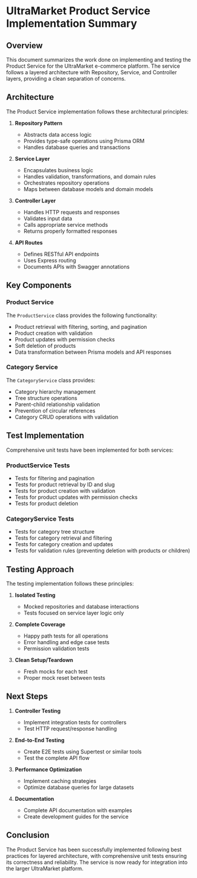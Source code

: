 # UltraMarket Product Service Implementation Summary

## Overview

This document summarizes the work done on implementing and testing the Product Service for the UltraMarket e-commerce platform. The service follows a layered architecture with Repository, Service, and Controller layers, providing a clean separation of concerns.

## Architecture

The Product Service implementation follows these architectural principles:

1. **Repository Pattern**
   - Abstracts data access logic
   - Provides type-safe operations using Prisma ORM
   - Handles database queries and transactions

2. **Service Layer**
   - Encapsulates business logic
   - Handles validation, transformations, and domain rules
   - Orchestrates repository operations
   - Maps between database models and domain models

3. **Controller Layer**
   - Handles HTTP requests and responses
   - Validates input data
   - Calls appropriate service methods
   - Returns properly formatted responses

4. **API Routes**
   - Defines RESTful API endpoints
   - Uses Express routing
   - Documents APIs with Swagger annotations

## Key Components

### Product Service

The `ProductService` class provides the following functionality:

- Product retrieval with filtering, sorting, and pagination
- Product creation with validation
- Product updates with permission checks
- Soft deletion of products
- Data transformation between Prisma models and API responses

### Category Service

The `CategoryService` class provides:

- Category hierarchy management
- Tree structure operations
- Parent-child relationship validation
- Prevention of circular references
- Category CRUD operations with validation

## Test Implementation

Comprehensive unit tests have been implemented for both services:

### ProductService Tests

- Tests for filtering and pagination
- Tests for product retrieval by ID and slug
- Tests for product creation with validation
- Tests for product updates with permission checks
- Tests for product deletion

### CategoryService Tests

- Tests for category tree structure
- Tests for category retrieval and filtering
- Tests for category creation and updates
- Tests for validation rules (preventing deletion with products or children)

## Testing Approach

The testing implementation follows these principles:

1. **Isolated Testing**
   - Mocked repositories and database interactions
   - Tests focused on service layer logic only

2. **Complete Coverage**
   - Happy path tests for all operations
   - Error handling and edge case tests
   - Permission validation tests

3. **Clean Setup/Teardown**
   - Fresh mocks for each test
   - Proper mock reset between tests

## Next Steps

1. **Controller Testing**
   - Implement integration tests for controllers
   - Test HTTP request/response handling

2. **End-to-End Testing**
   - Create E2E tests using Supertest or similar tools
   - Test the complete API flow

3. **Performance Optimization**
   - Implement caching strategies
   - Optimize database queries for large datasets

4. **Documentation**
   - Complete API documentation with examples
   - Create development guides for the service

## Conclusion

The Product Service has been successfully implemented following best practices for layered architecture, with comprehensive unit tests ensuring its correctness and reliability. The service is now ready for integration into the larger UltraMarket platform.
